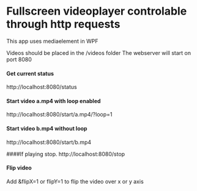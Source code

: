 # Fullscreen videoplayer controlable through http requests
This app uses mediaelement in WPF 

Videos should be placed in the /videos folder
The webserver will start on port 8080

#### Get current status
http://localhost:8080/status

#### Start video a.mp4 with loop enabled
http://localhost:8080/start/a.mp4/?loop=1

#### Start video b.mp4 without loop
http://localhost:8080/start/b.mp4

####If playing stop.
http://localhost:8080/stop

#### Flip video
Add &flipX=1 or flipY=1 to flip the video over x or y axis
